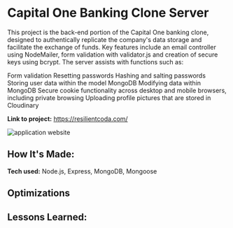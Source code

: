 # Capital One Banking Clone Server

This project is the back-end portion of the Capital One banking clone, designed to authentically replicate the company's data storage and facilitate the exchange of funds. Key features include an email controller using NodeMailer, form validation with validator.js and creation of secure keys using bcrypt. The server assists with functions such as:

Form validation
Resetting passwords
Hashing and salting passwords
Storing user data within the model MongoDB
Modifying data within MongoDB
Secure cookie functionality across desktop and mobile browsers, including private browsing
Uploading profile pictures that are stored in Cloudinary

**Link to project:** https://resilientcoda.com/

![application website](/src/images/coda.webp)

## How It's Made:

**Tech used:** Node.js, Express, MongoDB, Mongoose

## Optimizations

## Lessons Learned:
